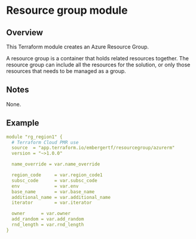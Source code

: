 # Resource group module

## Overview

This Terraform module creates an Azure Resource Group.

A resource group is a container that holds related resources together.
The resource group can include all the resources for the solution, or only those resources that needs to be managed as a group.

## Notes

None.

## Example

```yaml
module "rg_region1" {
  # Terraform Cloud PMR use
  source  = "app.terraform.io/embergertf/resourcegroup/azurerm"
  version = "~>1.0.0"

  name_override = var.name_override

  region_code     = var.region_code1
  subsc_code      = var.subsc_code
  env             = var.env
  base_name       = var.base_name
  additional_name = var.additional_name
  iterator        = var.iterator

  owner      = var.owner
  add_random = var.add_random
  rnd_length = var.rnd_length
}
```

